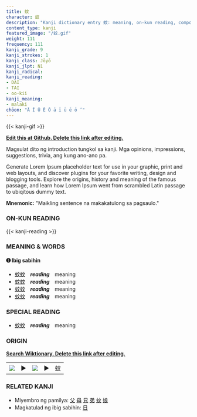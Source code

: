```yaml
---
title: 蚊
character: 蚊
description: "Kanji dictionary entry 蚊: meaning, on-kun reading, compounds, origin, related kanji"
content_type: kanji
featured_image: "/蚊.gif"
weight: 111
frequency: 111
kanji_grade: 9
kanji_strokes: 1
kanji_class: Jōyō
kanji_jlpt: N1
kanji_radical: 
kanji_reading: 
- DAI
- TAI
- oo-kii
kanji_meaning:
- malaki
chōon: "Ā Ī Ū Ē Ō ā ī ū ē ō ’"
---
```

[//]: # (Don't edit the line below. Kanji animated GIF code is automatically generated.)
{{< kanji-gif >}}

[//]: # (Edit below this line.)

**[Edit this at Github. Delete this link after editing.](https://github.com/tim0g/tim/tree/main/content/kanji/蚊/index.md)**

Magsulat dito ng introduction tungkol sa kanji. Mga opinions, impressions, suggestions, trivia, ang kung ano-ano pa.

Generate Lorem Ipsum placeholder text for use in your graphic, print and web layouts, and discover plugins for your favorite writing, design and blogging tools. Explore the origins, history and meaning of the famous passage, and learn how Lorem Ipsum went from scrambled Latin passage to ubiqitous dummy text.
 
**Mnemonic:** "Maikling sentence na makakatulong sa pagsaulo."

### ON-KUN READING

[//]: # (Don't edit the line below. ON-KUN READING code is automatically generated.)
{{< kanji-reading >}}

### MEANING & WORDS

#### ➊ **Ibig sabihin**
  - [蚊](../蚊)[蚊](../蚊)　***reading***　meaning
  - [蚊](../蚊)[蚊](../蚊)　***reading***　meaning
  - [蚊](../蚊)[蚊](../蚊)　***reading***　meaning
  - [蚊](../蚊)[蚊](../蚊)　***reading***　meaning

### SPECIAL READING
  - [蚊](../蚊)[蚊](../蚊)　***reading***　meaning

### ORIGIN

**[Search Wiktionary. Delete this link after editing.](https://wiktionary.org/wiki/蚊)**
<table class="kanji-table"><tr><td>
<img src="60px-蚊-bronze.svg.png">
</td><td>▶</td><td>
<img src="60px-蚊-oracle.svg.png">
</td><td>▶</td>
<td class="kanji-origin">蚊</td>
</tr></table>

### RELATED KANJI
- Miyembro ng pamilya: [父](../父) [母](../母) [兄](../兄) [弟](../弟) [蚊](../蚊) [娘](../娘)
- Magkatulad ng ibig sabihin: [日](../日)

